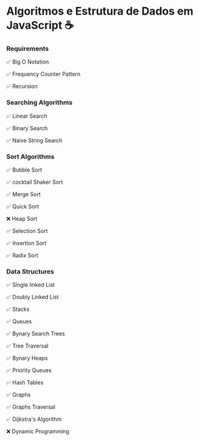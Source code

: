 #  Algoritmos e Estrutura de Dados em  JavaScript ☕

### Requirements

  ✅ Big O Notation

  ✅ Frequency Counter Pattern

  ✅ Recursion 

### Searching Algorithms

  ✅ Linear Search
  
  ✅ Binary Search
  
  ✅ Naive String Search

### Sort Algorithms
  
  ✅ Bubble Sort

  ✅ cocktail Shaker Sort

  ✅ Merge Sort

  ✅ Quick Sort

  ❌ Heap Sort

  ✅ Selection Sort

  ✅ Insertion Sort

  ✅ Radix Sort

### Data Structures

  ✅ Single linked List
  
  ✅ Doubly Linked List
  
  ✅ Stacks 
  
  ✅ Queues
  
  ✅ Bynary Search Trees
  
  ✅ Tree Traversal
  
  ✅ Bynary Heaps

  ✅ Priority Queues
  
  ✅ Hash Tables
  
  ✅ Graphs
  
  ✅ Graphs Traversal
  
  ✅ Dijkstra's Algorithm
  
  ❌ Dynamic Programming
  
  
